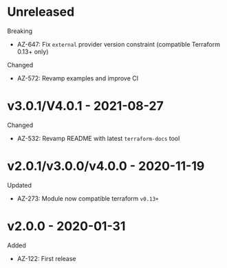 # Unreleased

Breaking
  * AZ-647: Fix `external` provider version constraint (compatible Terraform 0.13+ only)

Changed
  * AZ-572: Revamp examples and improve CI

# v3.0.1/V4.0.1 - 2021-08-27

Changed
  * AZ-532: Revamp README with latest `terraform-docs` tool

# v2.0.1/v3.0.0/v4.0.0 - 2020-11-19

Updated
  * AZ-273: Module now compatible terraform `v0.13+`

# v2.0.0 - 2020-01-31

Added
  * AZ-122: First release
